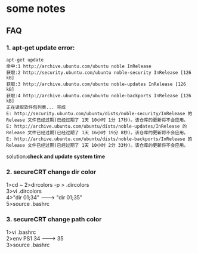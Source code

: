 # some notes  

## FAQ
### 1. apt-get update error:  
```
apt-get update
命中:1 http://archive.ubuntu.com/ubuntu noble InRelease
获取:2 http://security.ubuntu.com/ubuntu noble-security InRelease [126 kB]
获取:3 http://archive.ubuntu.com/ubuntu noble-updates InRelease [126 kB]
获取:4 http://archive.ubuntu.com/ubuntu noble-backports InRelease [126 kB]
正在读取软件包列表... 完成
E: http://security.ubuntu.com/ubuntu/dists/noble-security/InRelease 的 Release 文件已经过期(已经过期了 1天 10小时 1分 17秒)。该仓库的更新将不会应用。
E: http://archive.ubuntu.com/ubuntu/dists/noble-updates/InRelease 的 Release 文件已经过期(已经过期了 1天 16小时 19分 8秒)。该仓库的更新将不会应用。
E: http://archive.ubuntu.com/ubuntu/dists/noble-backports/InRelease 的 Release 文件已经过期(已经过期了 1天 10小时 2分 33秒)。该仓库的更新将不会应用。
```

solution:**check and update system time**  

### 2. secureCRT change dir color  
1>cd ~
2>dircolors -p > .dircolors  
3>vi .dircolors  
4>"dir 01;34" ---> "dir 01;35"  
5>source .bashrc  

### 3. secureCRT change path color  
1>vi .bashrc  
2>env PS1  34 ---> 35  
3>source .bashrc  
